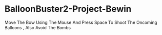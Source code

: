 # BalloonBuster2-Project-Bewin
Move The Bow Using The Mouse And Press Space To Shoot The Oncoming Balloons , Also Avoid The Bombs
